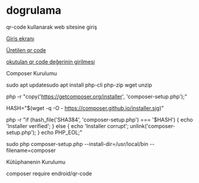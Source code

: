 # dogrulama
qr-code kullanarak web sitesine giriş

[Giriş ekranı](https://ibb.co/nzyPLmb)

[Üretilen qr code](https://ibb.co/ZTrdXgW)

[okutulan qr code değerinin girilmesi](https://ibb.co/QnZYvqv)


Composer Kurulumu

sudo apt updatesudo apt install php-cli php-zip wget unzip

php -r "copy('https://getcomposer.org/installer', 'composer-setup.php');"

HASH="$(wget -q -O - https://composer.github.io/installer.sig)"

php -r "if (hash_file('SHA384', 'composer-setup.php') === '$HASH') { echo 'Installer verified'; } else { echo 'Installer corrupt'; unlink('composer-setup.php'); } echo PHP_EOL;"

sudo php composer-setup.php --install-dir=/usr/local/bin --filename=composer

Kütüphanenin Kurulumu

composer require endroid/qr-code
